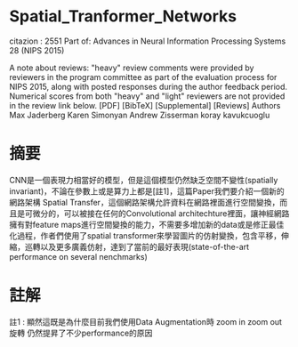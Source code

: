 # Spatial_Tranformer_Networks
citazion : 2551
Part of: Advances in Neural Information Processing Systems 28 (NIPS 2015)

A note about reviews: "heavy" review comments were provided by reviewers in the program committee as part of the evaluation process for NIPS 2015, along with posted responses during the author feedback period. Numerical scores from both "heavy" and "light" reviewers are not provided in the review link below.
[PDF] [BibTeX] [Supplemental] [Reviews]
Authors
Max Jaderberg
Karen Simonyan
Andrew Zisserman
koray kavukcuoglu

# 摘要
CNN是一個表現力相當好的模型，但是這個模型仍然缺乏空間不變性(spatially invariant)，不論在參數上或是算力上都是[註1]，這篇Paper我們要介紹一個新的網路架構 Spatial Transfer，這個網路架構允許資料在網路裡面進行空間變換，而且是可微分的，可以被接在任何的Convolutional architechture裡面，讓神經網路擁有對feature maps進行空間變換的能力，不需要多增加新的data或是修正最佳化過程，作者們使用了spatial transformer來學習圖片的仿射變換，包含平移，伸縮，巡轉以及更多廣義仿射，達到了當前的最好表現(state-of-the-art performance on several nenchmarks)

# 註解
註1 : 顯然這既是為什麼目前我們使用Data Augmentation時 zoom in zoom out 旋轉 仍然提昇了不少performance的原因